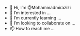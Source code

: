 - 👋 Hi, I’m @Mohammadmirazizi
- 👀 I’m interested in ...
- 🌱 I’m currently learning ...
- 💞️ I’m looking to collaborate on ...
- 📫 How to reach me ...

<!---
Mohammadmirazizi/Mohammadmirazizi is a ✨ special ✨ repository because its `README.md` (this file) appears on your GitHub profile.
You can click the Preview link to take a look at your changes.
--->
